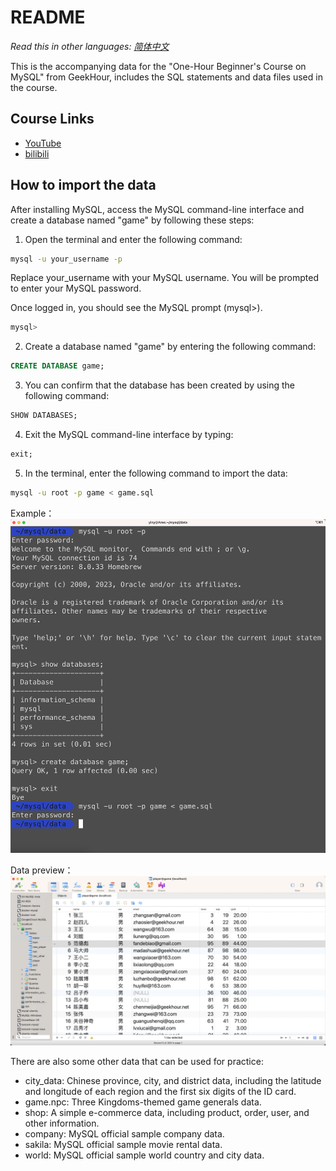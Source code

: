 # README

_Read this in other languages:_
[_简体中文_](README.md)

This is the accompanying data for the "One-Hour Beginner's Course on MySQL" from GeekHour, includes the SQL statements and data files used in the course.

## Course Links

* [YouTube](https://youtu.be/nZlH5in_660)
* [bilibili](https://www.bilibili.com/video/BV1AX4y147tA/)

## How to import the data

After installing MySQL, access the MySQL command-line interface and create a database named "game" by following these steps:

1. Open the terminal and enter the following command:
```bash
mysql -u your_username -p
```
Replace your_username with your MySQL username. You will be prompted to enter your MySQL password.

Once logged in, you should see the MySQL prompt (mysql>).
```css
mysql>
```

2. Create a database named "game" by entering the following command:
```sql
CREATE DATABASE game;
```
3. You can confirm that the database has been created by using the following command:
```sql
SHOW DATABASES;
```
4. Exit the MySQL command-line interface by typing:
```sql
exit;
```
5. In the terminal, enter the following command to import the data:
```bash
mysql -u root -p game < game.sql
```

Example：
![Alt text](./img/mysql-import.png)

Data preview：
![Alt text](./img/database-snip.png)

There are also some other data that can be used for practice:

* city_data: Chinese province, city, and district data, including the latitude and longitude of each region and the first six digits of the ID card.
* game.npc: Three Kingdoms-themed game generals data.
* shop: A simple e-commerce data, including product, order, user, and other information.
* company: MySQL official sample company data.
* sakila: MySQL official sample movie rental data.
* world: MySQL official sample world country and city data.


